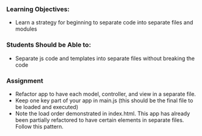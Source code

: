 ### Learning Objectives:
- Learn a strategy for beginning to separate code into separate files and modules


### Students Should be Able to:
- Separate js code and templates into separate files without breaking the code

### Assignment
- Refactor app to have each model, controller, and view in a separate file.
- Keep one key part of your app in main.js (this should be the final file to be loaded and executed)
- Note the load order demonstrated in index.html. This app has already been partially refactored to have certain elements in separate files. Follow this pattern. 
